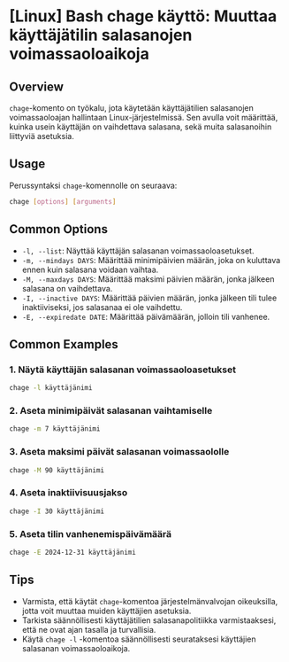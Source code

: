 # [Linux] Bash chage käyttö: Muuttaa käyttäjätilin salasanojen voimassaoloaikoja

## Overview
`chage`-komento on työkalu, jota käytetään käyttäjätilien salasanojen voimassaoloajan hallintaan Linux-järjestelmissä. Sen avulla voit määrittää, kuinka usein käyttäjän on vaihdettava salasana, sekä muita salasanoihin liittyviä asetuksia.

## Usage
Perussyntaksi `chage`-komennolle on seuraava:

```bash
chage [options] [arguments]
```

## Common Options
- `-l, --list`: Näyttää käyttäjän salasanan voimassaoloasetukset.
- `-m, --mindays DAYS`: Määrittää minimipäivien määrän, joka on kuluttava ennen kuin salasana voidaan vaihtaa.
- `-M, --maxdays DAYS`: Määrittää maksimi päivien määrän, jonka jälkeen salasana on vaihdettava.
- `-I, --inactive DAYS`: Määrittää päivien määrän, jonka jälkeen tili tulee inaktiiviseksi, jos salasanaa ei ole vaihdettu.
- `-E, --expiredate DATE`: Määrittää päivämäärän, jolloin tili vanhenee.

## Common Examples
### 1. Näytä käyttäjän salasanan voimassaoloasetukset
```bash
chage -l käyttäjänimi
```

### 2. Aseta minimipäivät salasanan vaihtamiselle
```bash
chage -m 7 käyttäjänimi
```

### 3. Aseta maksimi päivät salasanan voimassaololle
```bash
chage -M 90 käyttäjänimi
```

### 4. Aseta inaktiivisuusjakso
```bash
chage -I 30 käyttäjänimi
```

### 5. Aseta tilin vanhenemispäivämäärä
```bash
chage -E 2024-12-31 käyttäjänimi
```

## Tips
- Varmista, että käytät `chage`-komentoa järjestelmänvalvojan oikeuksilla, jotta voit muuttaa muiden käyttäjien asetuksia.
- Tarkista säännöllisesti käyttäjätilien salasanapolitiikka varmistaaksesi, että ne ovat ajan tasalla ja turvallisia.
- Käytä `chage -l` -komentoa säännöllisesti seurataksesi käyttäjien salasanan voimassaoloaikoja.